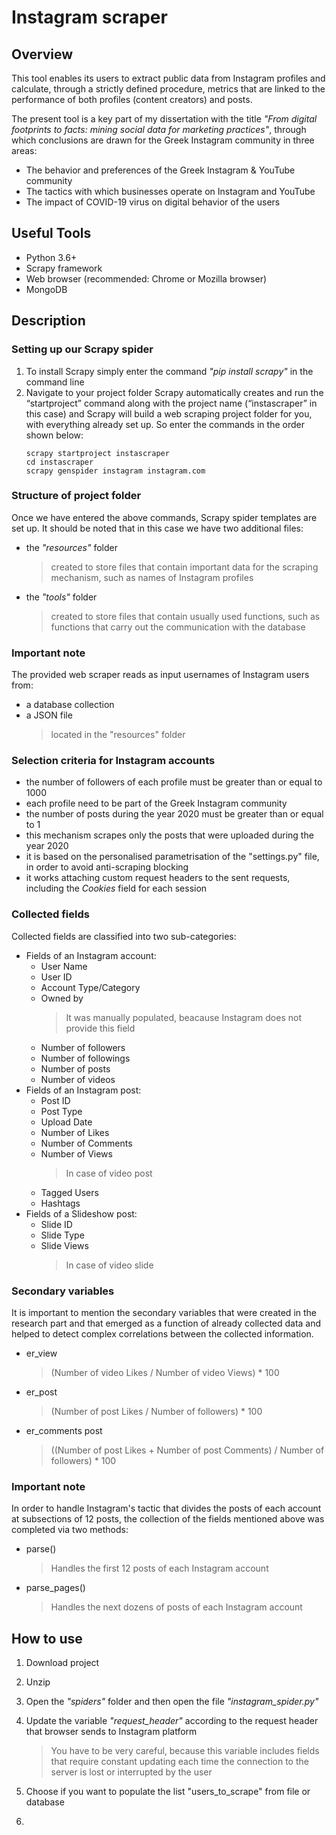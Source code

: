 # Instagram scraper

## Overview
This tool enables its users to extract public data from Instagram profiles and calculate, through a strictly defined procedure, metrics that are linked to the performance of both profiles (content creators) and posts.

The present tool is a key part of my dissertation with the title *"From digital footprints to facts: mining social data for marketing practices"*, through which conclusions are drawn for the Greek Instagram community in three areas: 

- The behavior and preferences of the Greek Instagram & YouTube community 
- The tactics with which businesses operate on Instagram and YouTube
- The impact of COVID-19 virus on digital behavior of the users

## Useful Tools
- Python 3.6+
- Scrapy framework
- Web browser (recommended: Chrome or Mozilla browser)
- MongoDB

## Description
### Setting up our Scrapy spider
1. To install Scrapy simply enter the command *"pip install scrapy"* in the command line
2. Navigate to your project folder Scrapy automatically creates and run the “startproject” command along with the project name (“instascraper” in this case) and Scrapy will build a web scraping project folder for you, with everything already set up. So enter the commands in the order shown below:  
    ```
    scrapy startproject instascraper
    cd instascraper
    scrapy genspider instagram instagram.com
    ```
### Structure of project folder
Once we have entered the above commands, Scrapy spider templates are set up. It should be noted that in this case we have two additional files:
- the *"resources"* folder
  > created to store files that contain important data for the scraping mechanism, such as names of Instagram profiles
- the *"tools"* folder
  > created to store files that contain usually used functions, such as functions that carry out the communication with the database
### Important note 
The provided web scraper reads as input usernames of Instagram users from:
- a database collection
- a JSON file
  > located in the "resources" folder
### Selection criteria for Instagram accounts 
- the number of followers of each profile must be greater than or equal to 1000 
- each profile need to be part of the Greek Instagram community 
- the number of posts during the year 2020 must be greater than or equal to 1
- this mechanism scrapes only the posts that were uploaded during the year 2020
- it is based on the personalised parametrisation of the "settings.py" file, in order to avoid anti-scraping blocking
- it works attaching custom request headers to the sent requests, including the *Cookies* field for each session
### Collected fields 
Collected fields are classified into two sub-categories:
* Fields of an Instagram account:
  * User Name
  * User ID
  * Account Type/Category
  * Owned by
    > It was manually populated, beacause Instagram does not provide this field
  * Number of followers
  * Number of followings
  * Number of posts
  * Number of videos
* Fields of an Instagram post:
  * Post ID
  * Post Type
  * Upload Date
  * Number of Likes
  * Number of Comments
  * Number of Views
    > In case of video post
  * Tagged Users
  * Hashtags
* Fields of a Slideshow post:
  * Slide ID
  * Slide Type
  * Slide Views
    > In case of video slide
### Secondary variables
It is important to mention the secondary variables that were created in the research part and that emerged as a function of already collected data and helped to detect complex correlations between the collected information.
* er_view
  > (Number of video Likes / Number of video Views) * 100
* er_post
  > (Number of post Likes / Number of followers) * 100
* er_comments post
  > ((Number of post Likes + Number of post Comments) / Number of followers) * 100

### Important note 
In order to handle Instagram's tactic that divides the posts of each account at subsections of 12 posts, the collection of the fields mentioned above was completed via two methods:
* parse()
  > Handles the first 12 posts of each Instagram account
* parse_pages()
  > Handles the next dozens of posts of each Instagram account
## How to use
1. Download project
2.  Unzip 
3.  Open the *"spiders"* folder and then open the file *"instagram_spider.py"*
4.  Update the variable *"request_header"* according to the request header that browser sends to Instagram platform
    > You have to be very careful, because this variable includes fields that require constant updating each time the connection to the server is lost or interrupted by the user
     
5.  Choose if you want to populate the list "users_to_scrape" from file or database
6.

